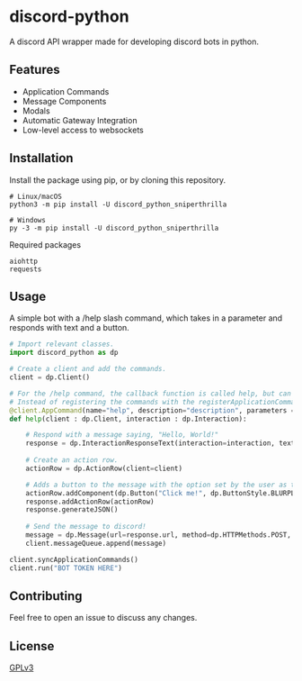 # discord-python
A discord API wrapper made for developing discord bots in python.

## Features
- Application Commands
- Message Components
- Modals
- Automatic Gateway Integration
- Low-level access to websockets

## Installation

Install the package using pip, or by cloning this repository.
```
# Linux/macOS
python3 -m pip install -U discord_python_sniperthrilla

# Windows
py -3 -m pip install -U discord_python_sniperthrilla
```

Required packages
```
aiohttp
requests
```

## Usage

A simple bot with a /help slash command, which takes in a parameter and responds with text and a button.
```python
# Import relevant classes.
import discord_python as dp

# Create a client and add the commands.
client = dp.Client()

# For the /help command, the callback function is called help, but can be called anything.
# Instead of registering the commands with the registerApplicationCommand() function, you can use a decorator as follows.
@client.AppCommand(name="help", description="description", parameters = [dp.ApplicationCommandOption(dp.ApplicationCommandType.STRING, "name", "description", required=True)])
def help(client : dp.Client, interaction : dp.Interaction):

    # Respond with a message saying, "Hello, World!"
    response = dp.InteractionResponseText(interaction=interaction, text="Hello, world!", ephemeral=True)
    
    # Create an action row.
    actionRow = dp.ActionRow(client=client)

    # Adds a button to the message with the option set by the user as the label
    actionRow.addComponent(dp.Button("Click me!", dp.ButtonStyle.BLURPLE, client, "customID", callback=callback_function_here))
    response.addActionRow(actionRow)
    response.generateJSON()
    
    # Send the message to discord!
    message = dp.Message(url=response.url, method=dp.HTTPMethods.POST, json=response.json, client=client)
    client.messageQueue.append(message)

client.syncApplicationCommands()
client.run("BOT TOKEN HERE")
```


## Contributing

Feel free to open an issue to discuss any changes.

## License

[GPLv3](https://choosealicense.com/licenses/gpl-3.0/)
